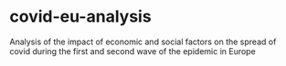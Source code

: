 # covid-eu-analysis
Analysis of the impact of economic and social factors on the spread of covid during the first and second wave of the epidemic in Europe 
